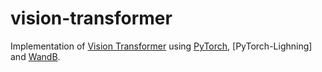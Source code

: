 # vision-transformer
Implementation of [Vision Transformer](https://arxiv.org/abs/2010.11929) using [PyTorch](), [PyTorch-Lighning] and [WandB]().
 
